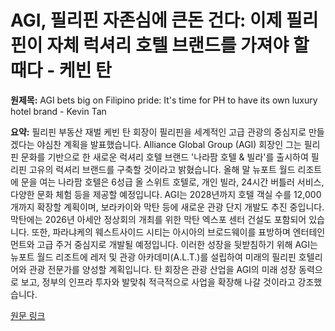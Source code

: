 # AGI, 필리핀 자존심에 큰돈 건다: 이제 필리핀이 자체 럭셔리 호텔 브랜드를 가져야 할 때다 - 케빈 탄

**원제목:** AGI bets big on Filipino pride: It's time for PH to have its own luxury hotel brand - Kevin Tan

**요약:** 필리핀 부동산 재벌 케빈 탄 회장이 필리핀을 세계적인 고급 관광의 중심지로 만들겠다는 야심찬 계획을 발표했습니다.  Alliance Global Group (AGI) 회장인 그는 필리핀 문화를 기반으로 한 새로운 럭셔리 호텔 브랜드 '나라팜 호텔 & 빌라'를 출시하여 필리핀 고유의 럭셔리 브랜드를 구축할 것이라고 밝혔습니다.  올해 말 뉴포트 월드 리조트에 문을 여는 나라팜 호텔은 6성급 올 스위트 호텔로, 개인 빌라, 24시간 버틀러 서비스, 다양한 문화 체험 등을 제공할 예정입니다. AGI는 2028년까지 호텔 객실 수를 12,000개까지 확장할 계획이며, 보라카이와 막탄 등에 새로운 관광 단지 개발도 추진 중입니다.  막탄에는 2026년 아세안 정상회의 개최를 위한 막탄 엑스포 센터 건설도 포함되어 있습니다.  또한, 파라냐케의 웨스트사이드 시티는 아시아의 브로드웨이를 표방하며 엔터테인먼트와 고급 주거 중심지로 개발될 예정입니다.  이러한 성장을 뒷받침하기 위해 AGI는 뉴포트 월드 리조트에 레저 및 관광 아카데미(A.L.T.)를 설립하여 미래의 필리핀 호텔리어와 관광 전문가를 양성할 계획입니다.  탄 회장은 관광 산업을 AGI의 미래 성장 동력으로 보고, 정부의 인프라 투자와 발맞춰 적극적으로 사업을 확장해 나갈 것이라고 강조했습니다.

[원문 링크](https://bilyonaryo.com/2025/07/25/agi-bets-big-on-filipino-pride-its-time-for-ph-to-have-its-own-luxury-hotel-brand-kevin-tan/property/)
